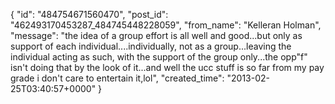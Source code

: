  {
   "id": "484754671560470",
   "post_id": "462493170453287_484745448228059",
   "from_name": "Kelleran Holman",
   "message": "the idea of a group effort is all well and good...but only as support of each individual....individually, not as a group...leaving the individual acting as such, with the support of the group only...the opp\"f\" isn't doing that by the look of it...and well the ucc stuff is so far from my pay grade i don't care to entertain it,lol",
   "created_time": "2013-02-25T03:40:57+0000"
 }
